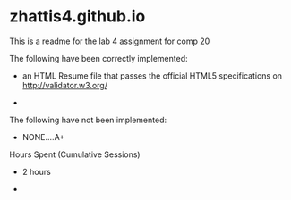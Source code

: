 # zhattis4.github.io

This is a readme for the lab 4 assignment for comp 20

The following have been correctly implemented:

- an HTML Resume file that passes the official HTML5 specifications on http://validator.w3.org/

-








The following have not been implemented: 

- NONE....A+



Hours Spent (Cumulative Sessions)

- 2 hours 

- 

